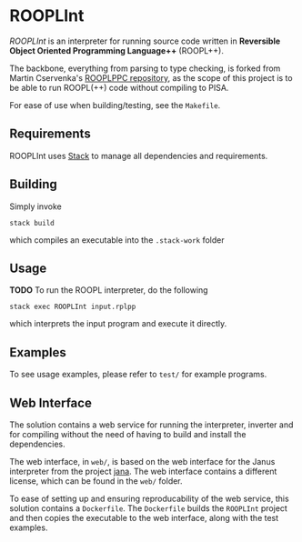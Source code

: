 # ROOPLInt

*ROOPLInt* is an interpreter for running source code written in **Reversible Object Oriented Programming Language++** (ROOPL++).

The backbone, everything from parsing to type checking, is forked from Martin Cservenka's [ROOPLPPC repository](https://github.com/cservenka/ROOPLPPC), as the scope of this project is to be able to run ROOPL(++) code without compiling to PISA.

For ease of use when building/testing, see the `Makefile`.

## Requirements

ROOPLInt uses [Stack](https://docs.haskellstack.org/en/stable/README/) to manage all dependencies and requirements.

## Building

Simply invoke
```
stack build
```
which compiles an executable into the `.stack-work` folder

## Usage

**TODO**
To run the ROOPL interpreter, do the following
```
stack exec ROOPLInt input.rplpp
```
which interprets the input program and execute it directly.

## Examples

To see usage examples, please refer to `test/` for example programs. 

## Web Interface

The solution contains a web service for running the interpreter, inverter and for compiling without the need of having to build and install the dependencies.

The web interface, in `web/`, is based on the web interface for the Janus interpreter from the project [jana](https://github.com/mbudde/jana).
The web interface contains a different license, which can be found in the `web/` folder.

To ease of setting up and ensuring reproducability of the web service, this solution contains a `Dockerfile`.
The `Dockerfile` builds the `ROOPLInt` project and then copies the executable to the web interface, along with the test examples.
